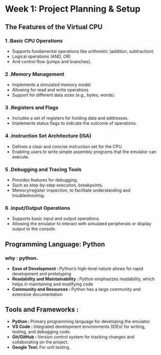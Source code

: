 <h1>Week 1: Project Planning & Setup</h1>

<h2>The Features of the Virtual CPU</h2>

<h3>1 .Basic CPU Operations</h3>
<ul>
    <li> Supports fundamental operations like arithmetic (addition, subtraction).</li>
    <li> Logical operations (AND, OR)</li>
    <li> And control flow (jumps and branches).</li>
</ul>

<h3>2 .Memory Management</h3>
<ul>
    <li>Implements a simulated memory model</li>
    <li>Allowing for read and write operations</li>
    <li>Support for different data sizes (e.g., bytes, words).</li>
</ul>

<h3>3 .Registers and Flags</h3>
<ul>
    <li>Includes a set of registers for holding data and addresses.</li>
    <li> Implements status flags to indicate the outcome of operations.</li>
</ul>


<h3>4 .Instruction Set Architecture (ISA)</h3>
<ul>
    <li>Defines a clear and concise instruction set for the CPU.</li>
    <li>Enabling users to write simple assembly programs that the emulator can execute.</li>
</ul>

<h3>5 .Debugging and Tracing Tools</h3>
<ul>
    <li>Provides features for debugging.</li>
    <li>Such as step-by-step execution, breakpoints.</li>
    <li>Memory/register inspection, to facilitate understanding and troubleshooting.</li>
</ul>

<h3>6 .Input/Output Operations</h3>
<ul>
    <li>Supports basic input and output operations.</li>
    <li>Allowing the emulator to interact with simulated peripherals or display output to the console.</li>
</ul>

<h2>Programming Language: Python </h2>
<h3>why : python.</h3>
<ul>
    <li><b>Ease of Development : </b>Python’s high-level nature allows for rapid development and prototyping</li>
    <li><b>Readability and Maintainability : </b>Python emphasizes readability, which helps in maintaining and modifying code</li>
    <li><b> Community and Resources : </b>Python has a large community and extensive documentation</li>
</ul>

<h2>Tools and Frameworks : </h2>
<ul>
    <li><b>Python     : </b>Primary programming language for developing the emulator.</li>
    <li><b>VS Code    : </b>Integrated development environments (IDEs) for writing, testing, and debugging code.</li>
    <li><b>Git/GitHub : </b>Version control system for tracking changes and collaborating on the project.</li>
    <li><b>Google Test: </b>For unit testing.</li>
</ul>
